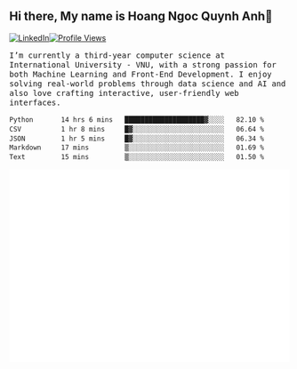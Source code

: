 ## Hi there, My name is Hoang Ngoc Quynh Anh👋

[![LinkedIn](https://img.shields.io/badge/LinkedIn-0077B5?style=flat&logo=linkedin&logoColor=white)](https://www.linkedin.com/in/quynhanh572004/)[![Profile Views](https://komarev.com/ghpvc/?username=Greekatz&color=blue&style=flat-square)](https://github.com/quynhanhhoang572004)  

<samp> I’m currently a third-year computer science at International University - VNU, with a strong passion for both Machine Learning and Front-End Development. I enjoy solving real-world problems through data science and AI and also love crafting interactive, user-friendly web interfaces.<samp> 




<!--START_SECTION:waka-->

```txt
Python       14 hrs 6 mins   ████████████████████▓░░░░   82.10 %
CSV          1 hr 8 mins     █▓░░░░░░░░░░░░░░░░░░░░░░░   06.64 %
JSON         1 hr 5 mins     █▓░░░░░░░░░░░░░░░░░░░░░░░   06.34 %
Markdown     17 mins         ▒░░░░░░░░░░░░░░░░░░░░░░░░   01.69 %
Text         15 mins         ▒░░░░░░░░░░░░░░░░░░░░░░░░   01.50 %
```

<!--END_SECTION:waka-->

![Full-year Contribution Calendar](https://github.com/quynhanhhoang572004/quynhanhhoang572004/blob/main/metrics.plugin.isocalendar.fullyear.svg)


